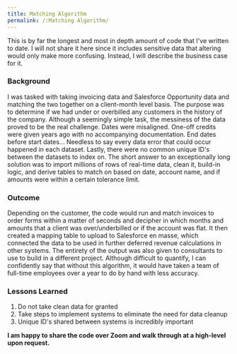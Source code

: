 ```yaml
---
title: Matching Algorithm
permalink: /:Matching Algorithm/
---
```


This is by far the longest and most in depth amount of code that I've written to date. I will not share it here since it includes sensitive data that altering would only make more confusing. Instead, I will describe the business case for it.

### **Background**
I was tasked with taking invoicing data and Salesforce Opportunity data and matching the two together on a client-month level basis. The purpose was to determine if we had under or overbilled any customers in the history of the company. Although a seemingly simple task, the messiness of the data proved to be the real challenge. Dates were misaligned. One-off credits were given years ago with no accompanying documentation. End dates before start dates... Needless to say every data error that could occur happened in each dataset. Lastly, there were no common unique ID's between the datasets to index on. The short answer to an exceptionally long solution was to import millions of rows of real-time data, clean it, build-in logic, and derive tables to match on based on date, account name, and if amounts were within a certain tolerance limit.

### **Outcome**
Depending on the customer, the code would run and match invoices to order forms within a matter of seconds and decipher in which months and amounts that a client was over/underbilled or if the account was flat. It then created a mapping table to upload to Salesforce en masse, which connected the data to be used in further deferred revenue calculations in other systems. The entirety of the output was also given to consultants to use to build in a different project. Although difficult to quantify, I can confidently say that without this algorithm, it would have taken a team of full-time employees over a year to do by hand with less accuracy.

### **Lessons Learned**
1. Do not take clean data for granted
2. Take steps to implement systems to eliminate the need for data cleanup
3. Unique ID's shared between systems is incredibly important

**I am happy to share the code over Zoom and walk through at a high-level upon request.**
